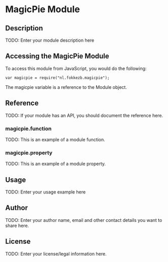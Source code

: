 # MagicPie Module

## Description

TODO: Enter your module description here

## Accessing the MagicPie Module

To access this module from JavaScript, you would do the following:

    var magicpie = require("nl.fokkezb.magicpie");

The magicpie variable is a reference to the Module object.

## Reference

TODO: If your module has an API, you should document
the reference here.

### magicpie.function

TODO: This is an example of a module function.

### magicpie.property

TODO: This is an example of a module property.

## Usage

TODO: Enter your usage example here

## Author

TODO: Enter your author name, email and other contact
details you want to share here.

## License

TODO: Enter your license/legal information here.
